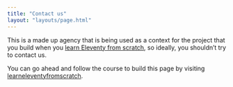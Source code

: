 ```yaml
---
title: "Contact us"
layout: "layouts/page.html"
---
```


This is a made up agency that is being used as a context for the project that you build when you [learn Eleventy from scratch](https://learneleventyfromscratch.com), so ideally, you shouldn’t try to contact us.

You can go ahead and follow the course to build this page by visiting [learneleventyfromscratch](https://learneleventyfromscratch.com).
